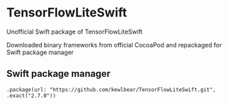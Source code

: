 # TensorFlowLiteSwift

Unofficial Swift package of TensorFlowLiteSwift

Downloaded binary frameworks from official CocoaPod and repackaged for Swift package manager

## Swift package manager

```
.package(url: "https://github.com/kewlbear/TensorFlowLiteSwift.git", .exact("2.7.0"))
```
